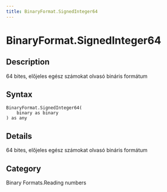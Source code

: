 ```yaml
---
title: BinaryFormat.SignedInteger64
---
```


# BinaryFormat.SignedInteger64


## Description

64 bites, előjeles egész számokat olvasó bináris formátum


## Syntax

```powerquery
BinaryFormat.SignedInteger64(
    binary as binary
) as any
```


## Details

64 bites, előjeles egész számokat olvasó bináris formátum



## Category
Binary Formats.Reading numbers
